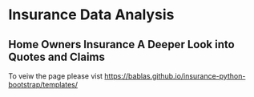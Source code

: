 # Insurance Data Analysis
## Home Owners Insurance A Deeper Look into Quotes and Claims

To veiw the page please vist https://bablas.github.io/insurance-python-bootstrap/templates/
